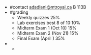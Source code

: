 - #contact adadlani@mtroyal.ca B 113B
- #grading
	- Weekly quizzes 25%
	- Lab exercises best 8 of 10 10%
	- Midterm Exam 1 (Oct 10) 15%
	- Midterm Exam 2 (Nov 21) 15%
	- Final Exam (April ) 35%
-
	-